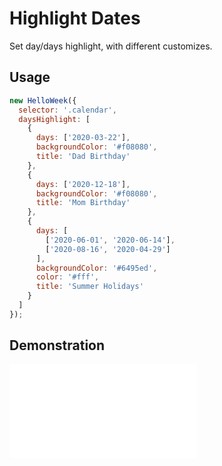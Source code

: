 # Highlight Dates

Set day/days highlight, with different customizes.

## Usage

```js
new HelloWeek({
  selector: '.calendar',
  daysHighlight: [
    {
      days: ['2020-03-22'],
      backgroundColor: '#f08080',
      title: 'Dad Birthday'
    },
    {
      days: ['2020-12-18'],
      backgroundColor: '#f08080',
      title: 'Mom Birthday'
    },
    {
      days: [
        ['2020-06-01', '2020-06-14'],
        ['2020-08-16', '2020-04-29']
      ],
      backgroundColor: '#6495ed',
      color: '#fff',
      title: 'Summer Holidays'
    }
  ]
});
```

## Demonstration

<iframe
    src="docs/v3/demos/highlights.html"
    frameborder="no"
    allowfullscreen="allowfullscreen">
</iframe>
